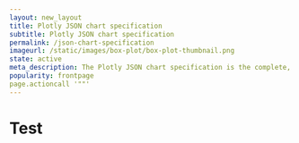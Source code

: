 ```yaml
---
layout: new_layout
title: Plotly JSON chart specification
subtitle: Plotly JSON chart specification
permalink: /json-chart-specification
imageurl: /static/images/box-plot/box-plot-thumbnail.png
state: active
meta_description: The Plotly JSON chart specification is the complete, human-readable text format that describes all physical attributes the charts.
popularity: frontpage
page.actioncall '""'
---
```


# Test
